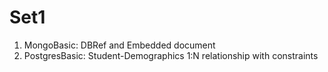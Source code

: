# Set1
1. MongoBasic: DBRef and Embedded document
2. PostgresBasic: Student-Demographics 1:N relationship with constraints
